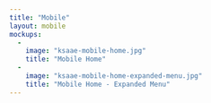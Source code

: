 ```yaml
---
title: "Mobile"
layout: mobile
mockups:
  -
    image: "ksaae-mobile-home.jpg"
    title: "Mobile Home"
  -
    image: "ksaae-mobile-home-expanded-menu.jpg"
    title: "Mobile Home - Expanded Menu"
---
```


